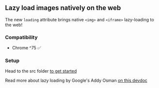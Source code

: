## Lazy load images natively on the web

The new `loading` attribute brings native `<img>` and `<iframe>` lazy-loading to the web!

### Compatibility 

 - Chrome ^75 ✅

### Setup

Head to the src folder [to get started]()

Read more about lazy loading by Google's Addy Osman [on this devdoc](https://addyosmani.com/blog/lazy-loading/)
